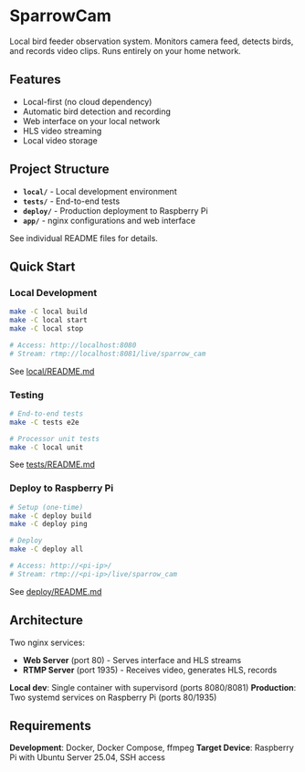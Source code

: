 # SparrowCam

Local bird feeder observation system. Monitors camera feed, detects birds, and records video clips. Runs entirely on your home network.

## Features

- Local-first (no cloud dependency)
- Automatic bird detection and recording
- Web interface on your local network
- HLS video streaming
- Local video storage

## Project Structure

- **`local/`** - Local development environment
- **`tests/`** - End-to-end tests
- **`deploy/`** - Production deployment to Raspberry Pi
- **`app/`** - nginx configurations and web interface

See individual README files for details.

## Quick Start

### Local Development

```bash
make -C local build
make -C local start
make -C local stop

# Access: http://localhost:8080
# Stream: rtmp://localhost:8081/live/sparrow_cam
```

See [local/README.md](local/README.md)

### Testing

```bash
# End-to-end tests
make -C tests e2e

# Processor unit tests
make -C local unit
```

See [tests/README.md](tests/README.md)

### Deploy to Raspberry Pi

```bash
# Setup (one-time)
make -C deploy build
make -C deploy ping

# Deploy
make -C deploy all

# Access: http://<pi-ip>/
# Stream: rtmp://<pi-ip>/live/sparrow_cam
```

See [deploy/README.md](deploy/README.md)

## Architecture

Two nginx services:
- **Web Server** (port 80) - Serves interface and HLS streams
- **RTMP Server** (port 1935) - Receives video, generates HLS, records

**Local dev**: Single container with supervisord (ports 8080/8081)
**Production**: Two systemd services on Raspberry Pi (ports 80/1935)

## Requirements

**Development**: Docker, Docker Compose, ffmpeg
**Target Device**: Raspberry Pi with Ubuntu Server 25.04, SSH access
